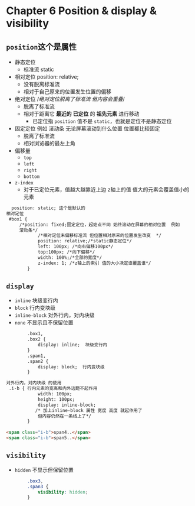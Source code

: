 # Chapter 6 Position & display & visibility

## `position`这个是属性

- 静态定位
    - 标准流  static
- 相对定位   position: relative;
    - 没有脱离标准流
    - 相对于自己原来的位置发生位置的偏移
- 绝对定位   /*绝对定位脱离了标准流 但内容会重叠*/
    - 脱离了标准流
    - 相对于距离它 **最近的** **已定位** 的 **祖先元素** 进行移动
        - 已定位指 `position` 值不是 `static`，也就是定位不是静态定位
- 固定定位 例如 滚动条 无论屏幕滚动到什么位置 位置都比较固定
    - 脱离了标准流
    - 相对浏览器的最左上角
- 偏移量
    - `top`
    - `left`
    - `right`
    - `bottom`
- `z-index`
    - 对于已定位元素，值越大越靠近上边 z轴上的值 值大的元素会覆盖值小的元素
    
 ```html
   position: static; 这个是默认的 
 相对定位
  #box1 {             
      /*position: fixed;固定定位，起始点不同 始终滚动在屏幕的相对位置  例如
      滚动条*/
             /*相对定位未偏移标准流 但位置相对原来的位置发生改变  */
             position: relative;/*static静态定位*/
             left: 100px; /*向右偏移100px*/
             top:100px; /*向下偏移*/
             width: 100%;/*全部的宽度*/           
             z-index: 1; /*z轴上的索引 值的大小决定谁覆盖谁*/
         }
```
    
## `display`

- `inline` 块级变行内
- `block` 行内变块级
- `inline-block` 对外行内，对内块级
- `none` 不显示且不保留位置
```html
        .box1,
        .box2 {
            display: inline;  块级变行内
        }
        .span1,
        .span2 {
            display: block;  行内变块级
        }

对外行内，对内块级 的使用
 .i-b { 行内元素的宽高和内外边距不起作用
            width: 100px;
            height: 100px;
            display: inline-block;
           /* 加上inline-block 属性 宽度 高度 就起作用了
            但内容仍然在一条线上了*/
        }
        
<span class="i-b">span4..</span>
<span class="i-b">span5..</span>
```

## `visibility`
- `hidden` 不显示但保留位置
```css
        .box3,
        .span3 {
            visibility: hidden;
        }
```